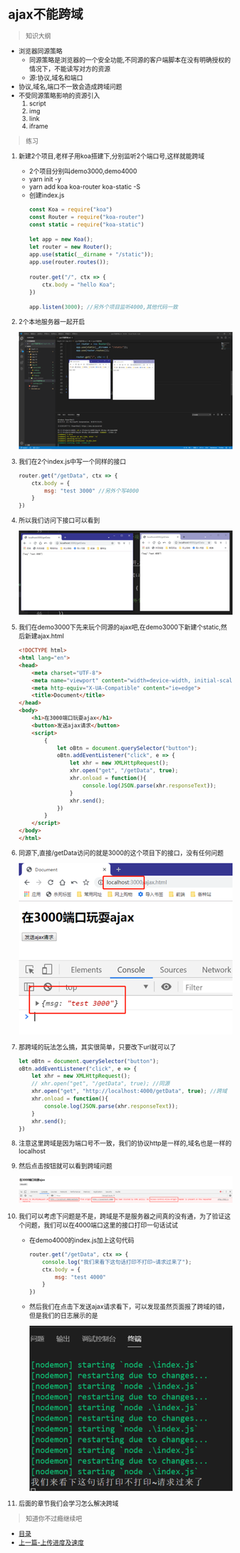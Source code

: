 # ajax不能跨域

> 知识大纲
* 浏览器同源策略
    * 同源策略是浏览器的一个安全功能,不同源的客户端脚本在没有明确授权的情况下，不能读写对方的资源
    * 源:协议,域名和端口
* 协议,域名,端口不一致会造成跨域问题
* 不受同源策略影响的资源引入
    1. script
    2. img
    3. link
    4. iframe

> 练习
1. 新建2个项目,老样子用koa搭建下,分别监听2个端口号,这样就能跨域
    * 2个项目分别叫demo3000,demo4000
    * yarn init -y
    * yarn add koa koa-router koa-static -S
    * 创建index.js
        ```js
        const Koa = require("koa")
        const Router = require("koa-router")
        const static = require("koa-static")

        let app = new Koa();
        let router = new Router();
        app.use(static(__dirname + "/static"));
        app.use(router.routes());

        router.get("/", ctx => {
            ctx.body = "hello Koa";
        })

        app.listen(3000); //另外个项目监听4000,其他代码一致
        ```
2. 2个本地服务器一起开启    

    ![](./images/2个本地服务器一起开.jpg) 

3. 我们在2个index.js中写一个同样的接口 
    ```js
    router.get("/getData", ctx => {
        ctx.body = {
            msg: "test 3000" //另外个写4000
        }
    })
    ```
4. 所以我们访问下接口可以看到  

    ![](./images/访问接口.jpg)

5. 我们在demo3000下先来玩个同源的ajax吧,在demo3000下新建个static,然后新建ajax.html  
    ```html
    <!DOCTYPE html>
    <html lang="en">
    <head>
        <meta charset="UTF-8">
        <meta name="viewport" content="width=device-width, initial-scale=1.0">
        <meta http-equiv="X-UA-Compatible" content="ie=edge">
        <title>Document</title>
    </head>
    <body>
        <h1>在3000端口玩耍ajax</h1>
        <button>发送ajax请求</button>
        <script>
            {
                let oBtn = document.querySelector("button");
                oBtn.addEventListener("click", e => {
                    let xhr = new XMLHttpRequest();
                    xhr.open("get", "/getData", true);
                    xhr.onload = function(){
                        console.log(JSON.parse(xhr.responseText));
                    }
                    xhr.send();
                })
            }
        </script>
    </body>
    </html>
    ```
6. 同源下,直接/getData访问的就是3000的这个项目下的接口，没有任何问题

    ![](./images/同源玩耍.jpg)

7. 那跨域的玩法怎么搞，其实很简单，只要改下url就可以了 
    ```js
    let oBtn = document.querySelector("button");
    oBtn.addEventListener("click", e => {
        let xhr = new XMLHttpRequest();
        // xhr.open("get", "/getData", true); //同源
        xhr.open("get", "http://localhost:4000/getData", true); //跨域
        xhr.onload = function(){
            console.log(JSON.parse(xhr.responseText));
        }
        xhr.send();
    })
    ```
8. 注意这里跨域是因为端口号不一致，我们的协议http是一样的,域名也是一样的localhost
9. 然后点击按钮就可以看到跨域问题

    ![](./images/跨域问题.png)

10. 我们可以考虑下问题是不是，跨域是不是服务器之间真的没有通，为了验证这个问题，我们可以在4000端口这里的接口打印一句话试试
    * 在demo4000的index.js加上这句代码
        ```js
        router.get("/getData", ctx => {
            console.log("我们来看下这句话打印不打印~请求过来了");
            ctx.body = {
                msg: "test 4000"
            }
        })
        ```
    * 然后我们在点击下发送ajax请求看下，可以发现虽然页面报了跨域的错，但是我们的日志展示的是

        ![](./images/看日志.jpg)    

11. 后面的章节我们会学习怎么解决跨域                
    
> 知道你不过瘾继续吧
* [目录](../../README.md)
* [上一篇-上传进度及速度](../day-19/上传进度及速度.md) 